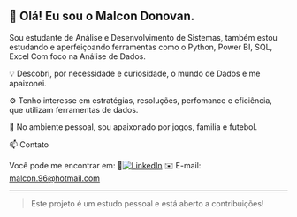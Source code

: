 ## 👋 Olá! Eu sou o Malcon Donovan. 

Sou estudante de Análise e Desenvolvimento de Sistemas, também estou estudando e aperfeiçoando ferramentas como o Python, Power BI, SQL, Excel
Com foco na Análise de Dados. 

💡 Descobri, por necessidade e curiosidade, o mundo de Dados e me apaixonei. 

⚙️ Tenho interesse em estratégias, resoluções, perfomance e eficiência, que utilizam ferramentas de dados.

🚀 No ambiente pessoal, sou apaixonado por jogos, familia e futebol.

📫 Contato

Você pode me encontrar em:
🔗[![LinkedIn](https://img.shields.io/badge/LinkedIn-0077B5?style=for-the-badge&logo=linkedin&logoColor=white)](www.linkedin.com/in/malcon-donovan-259b0536b)
✉️ E-mail: malcon.96@hotmail.com

---

> Este projeto é um estudo pessoal e está aberto a contribuições!

